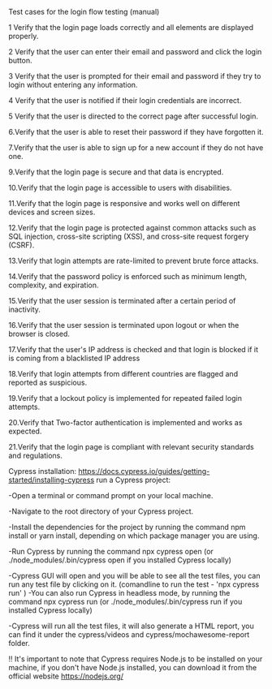 Test cases for the login flow testing (manual)

1 Verify that the login page loads correctly and all elements are displayed properly.

2 Verify that the user can enter their email and password and click the login button.


3 Verify that the user is prompted for their email and password if they try to login without entering any information.

4 Verify that the user is notified if their login credentials are incorrect.

5 Verify that the user is directed to the correct page after successful login.

6.Verify that the user is able to reset their password if they have forgotten it.

7.Verify that the user is able to sign up for a new account if they do not have one.

9.Verify that the login page is secure and that data is encrypted.

10.Verify that the login page is accessible to users with disabilities.

11.Verify that the login page is responsive and works well on different devices and screen sizes.

12.Verify that the login page is protected against common attacks such as SQL injection, cross-site scripting (XSS), and cross-site request forgery (CSRF).

13.Verify that login attempts are rate-limited to prevent brute force attacks.

14.Verify that the password policy is enforced such as minimum length, complexity, and expiration.

15.Verify that the user session is terminated after a certain period of inactivity.

16.Verify that the user session is terminated upon logout or when the browser is closed.

17.Verify that the user's IP address is checked and that login is blocked if it is coming from a blacklisted IP address

18.Verify that login attempts from different countries are flagged and reported as suspicious.

19.Verify that a lockout policy is implemented for repeated failed login attempts.

20.Verify that Two-factor authentication is implemented and works as expected.

21.Verify that the login page is compliant with relevant security standards and regulations.

Cypress installation:
https://docs.cypress.io/guides/getting-started/installing-cypress
run a Cypress project:

-Open a terminal or command prompt on your local machine.

-Navigate to the root directory of your Cypress project.

-Install the dependencies for the project by running the command npm install or yarn install, depending on which package manager you are using.

-Run Cypress by running the command npx cypress open (or ./node_modules/.bin/cypress open if you installed Cypress locally)

-Cypress GUI will open and you will be able to see all the test files, you can run any test file by clicking on it.
(comandline to run the test - 'npx cypress run' )
-You can also run Cypress in headless mode, by running the command npx cypress run (or ./node_modules/.bin/cypress run if you installed Cypress locally)

-Cypress will run all the test files, it will also generate a HTML report, you can find it under the cypress/videos and cypress/mochawesome-report folder.


!! It's important to note that Cypress requires Node.js to be installed on your machine, if you don't have Node.js installed, you can download it from the official website https://nodejs.org/

